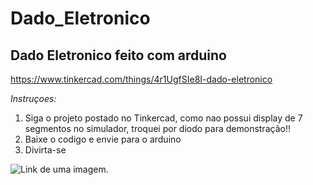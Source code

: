 # Dado_Eletronico
## Dado Eletronico feito com arduino

https://www.tinkercad.com/things/4r1UgfSIe8I-dado-eletronico

*Instruçoes:*

1. Siga o projeto postado no Tinkercad, como nao possui display de 7 segmentos no simulador, troquei por diodo para demonstração!!
2. Baixe o codigo e envie para o arduino
3. Divirta-se

![Link de uma imagem.](https://encrypted-tbn0.gstatic.com/images?q=tbn:ANd9GcT_R97vxyBSC5jzfZ9sIKNBmoYeaPM8IxBFPw&s)
